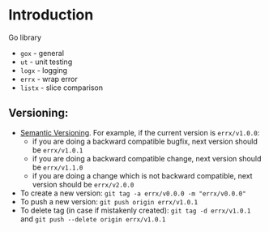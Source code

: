 # Introduction

Go library

- `gox` - general
- `ut` - unit testing
- `logx` - logging
- `errx` - wrap error
- `listx` - slice comparison

## Versioning:
- [Semantic Versioning](https://semver.org/). For example, if the current version is `errx/v1.0.0`:
    - if you are doing a backward compatible bugfix, next version should be `errx/v1.0.1`
    - if you are doing a backward compatible change, next version should be `errx/v1.1.0`
    - if you are doing a change which is not backward compatible, next version should be `errx/v2.0.0`
- To create a new version: `git tag -a errx/v0.0.0 -m "errx/v0.0.0"`
- To push a new version: `git push origin errx/v1.0.1`
- To delete tag (in case if mistakenly created): `git tag -d errx/v1.0.1` and `git push --delete origin errx/v1.0.1`
